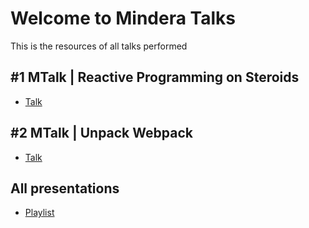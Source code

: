 # Welcome to Mindera Talks

This is the resources of all talks performed

## #1 MTalk | Reactive Programming on Steroids
- [Talk]()

## #2 MTalk | Unpack Webpack
- [Talk]()

## All presentations

- [Playlist](https://www.youtube.com/playlist?list=PLUjtx-mX3t3Y-DA3sx-lYGlwOvuDZIzeK)

